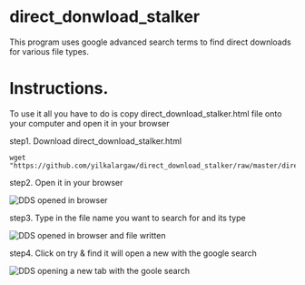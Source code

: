 # direct_donwload_stalker
This program uses google advanced search terms to find direct downloads for various file types.

# Instructions.
To use it all you have to do is copy direct_download_stalker.html file onto your computer and open it in your browser

step1. Download direct_download_stalker.html

```
wget "https://github.com/yilkalargaw/direct_download_stalker/raw/master/direct_download_stalker.html"
```

step2. Open it in your browser

![DDS opened in browser](https://github.com/yilkalargaw/direct_download_stalker/blob/master/img/Screenshot_2018-10-21_08-57-52.png)

step3. Type in the file name you want to search for and its type

![DDS opened in browser and file written](https://github.com/yilkalargaw/direct_download_stalker/blob/master/img/Screenshot_2018-10-21_08-58-41.png)

step4. Click on try & find it will open a new with the google search

![DDS opening a new tab with the goole search](https://github.com/yilkalargaw/direct_download_stalker/blob/master/img/Screenshot_2018-10-21_09-04-32.png)

